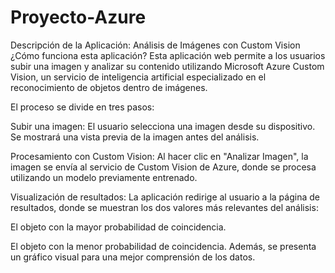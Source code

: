 # Proyecto-Azure

Descripción de la Aplicación: Análisis de Imágenes con Custom Vision
¿Cómo funciona esta aplicación?
Esta aplicación web permite a los usuarios subir una imagen y analizar su contenido utilizando Microsoft Azure Custom Vision, un servicio de inteligencia artificial especializado en el reconocimiento de objetos dentro de imágenes.

El proceso se divide en tres pasos:

Subir una imagen: El usuario selecciona una imagen desde su dispositivo. Se mostrará una vista previa de la imagen antes del análisis.

Procesamiento con Custom Vision: Al hacer clic en "Analizar Imagen", la imagen se envía al servicio de Custom Vision de Azure, donde se procesa utilizando un modelo previamente entrenado.

Visualización de resultados: La aplicación redirige al usuario a la página de resultados, donde se muestran los dos valores más relevantes del análisis:

El objeto con la mayor probabilidad de coincidencia.

El objeto con la menor probabilidad de coincidencia.
Además, se presenta un gráfico visual para una mejor comprensión de los datos.

